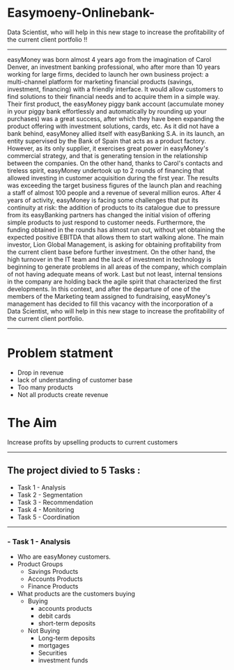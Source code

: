 # Easymoeny-Onlinebank-
Data Scientist, who will help in this new stage to increase the profitability of the current client portfolio !!
***
easyMoney was born almost 4 years ago from the imagination of Carol Denver, an investment banking professional, who after more than 10 years
working for large firms, decided to launch her own business project: a multi-channel platform for marketing financial products (savings, investment,
financing) with a friendly interface. It would allow customers to find solutions to their financial needs and to acquire them in a simple way. Their
first product, the easyMoney piggy bank account (accumulate money in your piggy bank effortlessly and automatically by rounding up your
purchases) was a great success, after which they have been expanding the product offering with investment solutions, cards, etc.
As it did not have a bank behind, easyMoney allied itself with easyBanking S.A. in its launch, an entity supervised by the Bank of Spain that acts as a
product factory. However, as its only supplier, it exercises great power in easyMoney's commercial strategy, and that is generating tension in the
relationship between the companies. On the other hand, thanks to Carol's contacts and tireless spirit, easyMoney undertook up to 2 rounds of
financing that allowed investing in customer acquisition during the first year. The results was exceeding the target business figures of the launch
plan and reaching a staff of almost 100 people and a revenue of several million euros.
After 4 years of activity, easyMoney is facing some challenges that put its continuity at risk: the addition of products to its catalogue due to pressure
from its easyBanking partners has changed the initial vision of offering simple products to just respond to customer needs. Furthermore, the
funding obtained in the rounds has almost run out, without yet obtaining the expected positive EBITDA that allows them to start walking alone. The
main investor, Lion Global Management, is asking for obtaining profitability from the current client base before further investment. On the other
hand, the high turnover in the IT team and the lack of investment in technology is beginning to generate problems in all areas of the company,
which complain of not having adequate means of work. Last but not least, internal tensions in the company are holding back the agile spirit that
characterized the first developments. In this context, and after the departure of one of the members of the Marketing team assigned to fundraising,
easyMoney's management has decided to fill this vacancy with the incorporation of a Data Scientist, who will help in this new stage to increase the
profitability of the current client portfolio.
***
# Problem statment 
- Drop in revenue 
- lack of understanding of customer base 
- Too many products
- Not all products create revenue

# The Aim 
Increase profits by upselling products to current customers

***
## The project divied to 5 Tasks :
- Task 1 - Analysis
- Task 2 - Segmentation
- Task 3 - Recommendation
- Task 4 - Monitoring
- Task 5 - Coordination
***
### - Task 1 - Analysis
- Who are easyMoney customers.
- Product Groups 
  - Savings Products
  - Accounts Products
  - Finance Products
- What products are the customers buying
  - Buying 
    - accounts products 
    - debit cards 
    - short-term deposits
  - Not Buying 
    - Long-term deposits
    - mortgages
    - Securities
    - investment funds 

   




